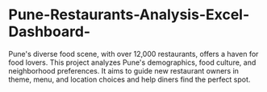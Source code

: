 # Pune-Restaurants-Analysis-Excel-Dashboard-
Pune's diverse food scene, with over 12,000 restaurants, offers a haven for food lovers. This project analyzes Pune's demographics, food culture, and neighborhood preferences. It aims to guide new restaurant owners in theme, menu, and location choices and help diners find the perfect spot.
